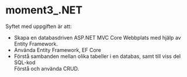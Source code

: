 # moment3_.NET
Syftet med uppgiften är att:
<br>
- Skapa en databasdriven ASP.NET MVC Core Webbplats med hjälp av Entity Framework.<br>
- Använda Entity Framework, EF Core<br>
- Förstå sambanden mellan olika tabeller i en databas, samt till viss del SQL-kod<br>
Förstå och använda CRUD.
